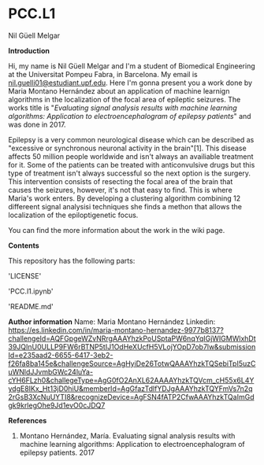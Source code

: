 # PCC.L1
Nil Güell Melgar 

__Introduction__

Hi, my name is Nil Güell Melgar and I'm a student of Biomedical Engineering at the Universitat Pompeu Fabra, in Barcelona. My email is nil.guelli01@estudiant.upf.edu. Here I'm gonna present you a work done by Maria Montano Hernández about an application of machine learnign algorithms in the localization of the focal area of epileptic seizures. The works title is "_Evaluating signal analysis results with machine learning algorithms: Application to electroencephalogram of epilepsy patients_" and was done in 2017.

Epilepsy is a very common neurological disease which can be described as "excessive or synchronous neuronal activity in the brain"[1]. This disease affects 50 million people worldwide and isn't always an availiable treatment for it. Some of the patients can be treated with anticonvulsive drugs but this type of treatment isn't always successful so the next option is the surgery. This intervention consists of resecting the focal area of the brain that causes the seizures, however, it's not that easy to find. This is where Maria's work enters. By developing a clustering algorithm combining 12 differeent signal analysisi techniques she finds a methon that allows the localization of the epiloptigenetic focus.

You can find the more information about the work in the wiki page.

__Contents__

This repository has the following parts:

'LICENSE' 

'PCC.l1.ipynb'

'README.md'

__Author information__
Name: Maria Montano Hernández
Linkedin: https://es.linkedin.com/in/maria-montano-hernandez-9977b8137?challengeId=AQFGpgeWZvNRrgAAAYhzkPoUSptaPW6nqYqIGjWIGMWlxhDt39JQInU0ULLP9FW6rBTNP5tIJ1OdHeXUcfH5VLojYOpD7ob7lw&submissionId=e235aad2-6655-6417-3eb2-f26fa8ba145e&challengeSource=AgHyiDe26TotwQAAAYhzkTQSebiTpI5uzCuWNldJJvmbGWc24luYa-cYH6FLzh0&challegeType=AgG0fO2AnXL62AAAAYhzkTQVcm_cH55x6L4YydgE8IKx_Ht13jD0hiU&memberId=AgGfazTdlfYDJgAAAYhzkTQYFmVs7n2q2rGsB3XcNuUYTI8&recognizeDevice=AgFSN4fATP2CfwAAAYhzkTQaImGdgk9krlegOhe9Jd1evO0cJDQ7

__References__
1. Montano Hernández, María. Evaluating signal analysis results with machine learning algorithms: Application to electroencephalogram of epilepsy patients. 2017
